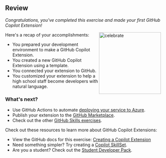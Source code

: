 ## Review

_Congratulations, you've completed this exercise and made your first GitHub Copilot Extension!_

<img src="https://octodex.github.com/images/cherryontop-o-cat.png" alt=celebrate width=200 align=right>

Here's a recap of your accomplishments:

- You prepared your development environment to make a GitHub Copilot Extension.
- You created a new GitHub Copilot Extension using a template.
- You connected your extension to GitHub.
- You customized your extension to help a high school staff become developers with natural language.

### What's next?

- Use GitHub Actions to automate [deploying your service to Azure](https://github.com/skills/deploy-to-azure).
- Publish your extension to the [GitHub Marketplace](https://docs.github.com/en/copilot/building-copilot-extensions/about-building-copilot-extensions#about-visibility-of-github-copilot-extensions).
- Check out the other [GitHub Skills exercises](https://skills.github.com).

Check out these resources to learn more about GitHub Copilot Extensions:

- View the GitHub docs for this exercise: [Creating a Copilot Extension](https://docs.github.com/en/copilot/building-copilot-extensions/creating-a-copilot-extension)
- Need something simpler? Try creating a [Copilot SkillSet](https://docs.github.com/en/copilot/building-copilot-extensions/building-a-copilot-skillset-for-your-copilot-extension/building-copilot-skillsets).
- Are you a student? Check out the [Student Developer Pack](https://education.github.com/pack).
